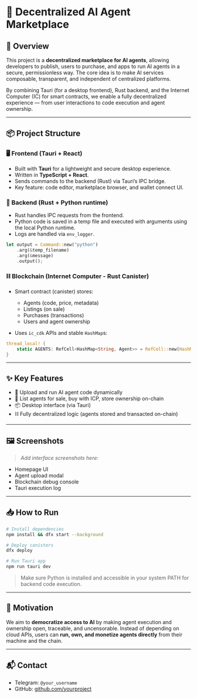 
# 🤖 Decentralized AI Agent Marketplace

## 🧭 Overview

This project is a **decentralized marketplace for AI agents**, allowing developers to publish, users to purchase, and apps to run AI agents in a secure, permissionless way. The core idea is to make AI services composable, transparent, and independent of centralized platforms.

By combining Tauri (for a desktop frontend), Rust backend, and the Internet Computer (IC) for smart contracts, we enable a fully decentralized experience — from user interactions to code execution and agent ownership.

---

## 📦 Project Structure

### 🖥️ Frontend (Tauri + React)
- Built with **Tauri** for a lightweight and secure desktop experience.
- Written in **TypeScript + React**.
- Sends commands to the backend (Rust) via Tauri’s IPC bridge.
- Key feature: code editor, marketplace browser, and wallet connect UI.

### 🔧 Backend (Rust + Python runtime)
- Rust handles IPC requests from the frontend.
- Python code is saved in a temp file and executed with arguments using the local Python runtime.
- Logs are handled via `env_logger`.

```rust
let output = Command::new("python")
    .arg(&temp_filename)
    .arg(&message)
    .output();
```

### ⛓️ Blockchain (Internet Computer - Rust Canister)
- Smart contract (canister) stores:
  - Agents (code, price, metadata)
  - Listings (on sale)
  - Purchases (transactions)
  - Users and agent ownership

- Uses `ic_cdk` APIs and stable `HashMap`s:

```rust
thread_local! {
    static AGENTS: RefCell<HashMap<String, Agent>> = RefCell::new(HashMap::new());
}
```

---

## ✨ Key Features
- 🧠 Upload and run AI agent code dynamically
- 🏪 List agents for sale, buy with ICP, store ownership on-chain
- 📦 Desktop interface (via Tauri)
- ⛓️ Fully decentralized logic (agents stored and transacted on-chain)

---

## 🖼️ Screenshots

> _Add interface screenshots here:_
- Homepage UI
- Agent upload modal
- Blockchain debug console
- Tauri execution log

---

## 📥 How to Run

```bash
# Install dependencies
npm install && dfx start --background

# Deploy canisters
dfx deploy

# Run Tauri app
npm run tauri dev
```

> Make sure Python is installed and accessible in your system PATH for backend code execution.

---

## 🙋 Motivation

We aim to **democratize access to AI** by making agent execution and ownership open, traceable, and uncensorable. Instead of depending on cloud APIs, users can **run, own, and monetize agents directly** from their machine and the chain.

---

## 📬 Contact

- Telegram: `@your_username`
- GitHub: [github.com/yourproject](https://github.com/yourproject)
